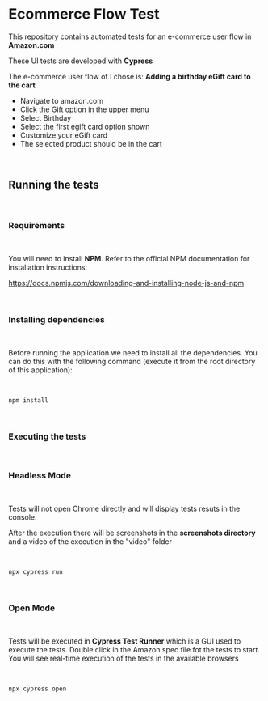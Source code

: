 # Ecommerce Flow Test

This repository contains automated tests for an e-commerce user flow in **Amazon.com**

These UI tests are developed with **Cypress**

The e-commerce user flow of I chose is: **Adding a birthday eGift card to the cart**

- Navigate to amazon.com 
- Click the Gift option in the upper menu
- Select Birthday
- Select the first egift card option shown
- Customize your eGift card 
- The selected product should be in the cart


&nbsp;
## Running the tests

&nbsp;

  

### Requirements

&nbsp;

  

You will need to install **NPM**. Refer to the official NPM documentation for installation instructions:

  
https://docs.npmjs.com/downloading-and-installing-node-js-and-npm

  

&nbsp;

### Installing dependencies

&nbsp;

  

Before running the application we need to install all the dependencies. You can do this with the following command (execute it from the root directory of this application):


&nbsp;

  

    npm install  

&nbsp;

### Executing the tests
&nbsp;

### Headless Mode
&nbsp;
  

Tests will not open Chrome directly  and will display tests resuts in the console.

After the execution there will be screenshots in the **screenshots directory** and a video of the 
execution in the "video" folder 

&nbsp;

    npx cypress run   

&nbsp;

### Open Mode 
&nbsp;
  

Tests will be executed in **Cypress Test Runner** which is a GUI used to execute the tests.
Double click in the Amazon.spec file fot the tests to start. You will see real-time execution of the tests in the available browsers

&nbsp;

    npx cypress open  

&nbsp;
